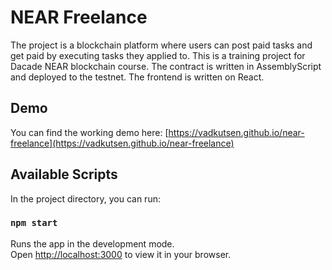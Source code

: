 # NEAR Freelance
The project is a blockchain platform where users can post paid tasks and get paid by executing tasks they applied to.
This is a training project for Dacade NEAR blockchain course.
The contract is written in AssemblyScript and deployed to the testnet. The frontend is written on React.

## Demo

You can find the working demo here:
[https://vadkutsen.github.io/near-freelance](https://vadkutsen.github.io/near-freelance)

## Available Scripts

In the project directory, you can run:

### `npm start`

Runs the app in the development mode.\
Open [http://localhost:3000](http://localhost:3000) to view it in your browser.

